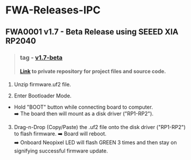 # FWA-Releases-IPC



## FWA0001 v1.7 - Beta Release using SEEED XIA RP2040
 > ### tag - [v1.7-beta](https://github.com/KOV-IPC-MECH-1/FWA-Releases-IPC/blob/main/FWA0001_R1.7.zip)
 > #### [Link](https://github.com/KOV-IPC-MECH-1/FWA0001_LED-CONTROLLER-FOR-OMNI-RDS_USING-SEEED-XIA-RP2040) to private repository for project files and source code.


1.   Unzip firmware.uf2 file.  

2.  Enter Bootloader Mode.  

 -  Hold "BOOT" button while connecting board to computer.   
  :arrow_right: The board then will mount as a disk driver ("RP1-RP2").  
 
3.  Drag-n-Drop (Copy/Paste) the .uf2 file onto the disk driver ("RP1-RP2") to flash firmware.
:arrow_right: Board will reboot.  
:arrow_right: Onboard Neopixel LED will flash GREEN 3 times and then stay on signifying successful firmware update.  
